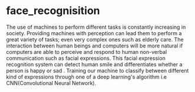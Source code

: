 # face_recognisition
The use of machines to perform different tasks is constantly increasing in society. Providing machines with perception can lead them to perform a great variety of tasks; even very complex ones such as elderly care. The interaction between human beings and computers will be more natural if computers are able to perceive and respond to human non-verbal communication such as facial expressions.  This facial expression recognition system can detect human smile and differentiates whether a person is happy or sad . Training our machine to classify between different kind of expressions through one of a deep learning's algorithm i.e CNN(Convolutional Neural Network).
